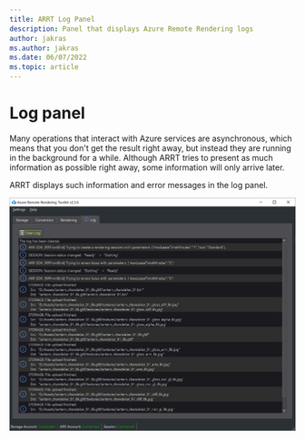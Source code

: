 ```yaml
---
title: ARRT Log Panel
description: Panel that displays Azure Remote Rendering logs
author: jakras
ms.author: jakras
ms.date: 06/07/2022
ms.topic: article
---
```


# Log panel

Many operations that interact with Azure services are asynchronous, which means that you don't get the result right away, but instead they are running in the background for a while. Although ARRT tries to present as much information as possible right away, some information will only arrive later.

ARRT displays such information and error messages in the log panel.

![Log panel](media/logpanel.png)